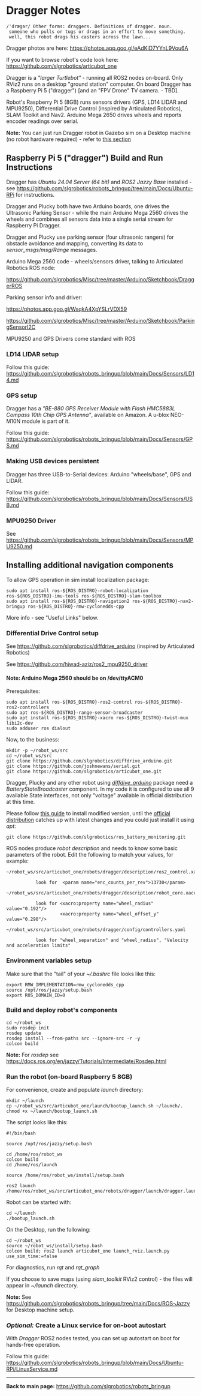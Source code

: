 # Dragger Notes
```
/ˈdrægər/ Other forms: draggers. Definitions of dragger. noun.
 someone who pulls or tugs or drags in an effort to move something.
 well, this robot drags his casters across the lawn...
```

Dragger photos are here: https://photos.app.goo.gl/eAdKiD7YYnL9Vou6A

If you want to browse robot's code look here: https://github.com/slgrobotics/articubot_one

Dragger is a *"larger Turtlebot"* - running all ROS2 nodes on-board. Only RViz2 runs on a desktop "ground station" computer. On board Dragger has a Raspberry Pi 5 ("dragger") [and an "FPV Drone" TV camera. - TBD].

Robot's Raspberry Pi 5 (8GB) runs sensors drivers (GPS, LD14 LIDAR and MPU9250), Differential Drive Control (inspired by Articulated Robotics), SLAM Toolkit and Nav2. Arduino Mega 2650 drives wheels and reports encoder readings over serial.

**Note:** You can just run Dragger robot in Gazebo sim on a Desktop machine (no robot hardware required) - 
refer to [this section](https://github.com/slgrobotics/robots_bringup/blob/main/Docs/ROS-Jazzy/README.md#build-articubot_one-robot-codebase)

## Raspberry Pi 5 ("dragger") Build and Run Instructions

Dragger has _Ubuntu 24.04 Server (64 bit)_ and _ROS2 Jazzy Base_ installed - see https://github.com/slgrobotics/robots_bringup/tree/main/Docs/Ubuntu-RPi for instructions.

Dragger and Plucky both have two Arduino boards, one drives the Ultrasonic Parking Sensor - while the main Arduino Mega 2560 drives the wheels and combines all sensors data into a single serial stream for Raspberry Pi Dragger.

Dragger and Plucky use parking sensor (four ultrasonic rangers) for obstacle avoidance and mapping, converting its data to *sensor_msgs/msg/Range* messages.

Arduino Mega 2560 code - wheels/sensors driver, talking to Articulated Robotics ROS node: 

https://github.com/slgrobotics/Misc/tree/master/Arduino/Sketchbook/DraggerROS

Parking sensor info and driver:

https://photos.app.goo.gl/WsqkA4XpYSLrVDX59

https://github.com/slgrobotics/Misc/tree/master/Arduino/Sketchbook/ParkingSensorI2C

MPU9250 and GPS Drivers come standard with ROS

### LD14 LIDAR setup

Follow this guide: https://github.com/slgrobotics/robots_bringup/blob/main/Docs/Sensors/LD14.md

### GPS setup

Dragger has a _"BE-880 GPS Receiver Module with Flash HMC5883L Compass 10th Chip GPS Antenna"_, available on Amazon. A u-blox NEO-M10N module is part of it.

Follow this guide: https://github.com/slgrobotics/robots_bringup/blob/main/Docs/Sensors/GPS.md

### Making USB devices persistent

Dragger has three USB-to-Serial devices: Arduino "wheels/base", GPS and LIDAR.

Follow this guide: https://github.com/slgrobotics/robots_bringup/blob/main/Docs/Sensors/USB.md

### MPU9250 Driver

See https://github.com/slgrobotics/robots_bringup/blob/main/Docs/Sensors/MPU9250.md

## Installing additional navigation components

To allow GPS operation in sim install localization package:
```
sudo apt install ros-${ROS_DISTRO}-robot-localization ros-${ROS_DISTRO}-imu-tools ros-${ROS_DISTRO}-slam-toolbox
sudo apt install ros-${ROS_DISTRO}-navigation2 ros-${ROS_DISTRO}-nav2-bringup ros-${ROS_DISTRO}-rmw-cyclonedds-cpp
```
More info - see "Useful Links" below.

### Differential Drive Control setup

See https://github.com/slgrobotics/diffdrive_arduino (inspired by Articulated Robotics)

See https://github.com/hiwad-aziz/ros2_mpu9250_driver

#### Note: Arduino Mega 2560 should be on /dev/ttyACM0

Prerequisites:
```
sudo apt install ros-${ROS_DISTRO}-ros2-control ros-${ROS_DISTRO}-ros2-controllers
sudo apt ros-${ROS_DISTRO}-range-sensor-broadcaster
sudo apt install ros-${ROS_DISTRO}-xacro ros-${ROS_DISTRO}-twist-mux libi2c-dev
sudo adduser ros dialout
```
Now, to the business:
```
mkdir -p ~/robot_ws/src
cd ~/robot_ws/src
git clone https://github.com/slgrobotics/diffdrive_arduino.git
git clone https://github.com/joshnewans/serial.git
git clone https://github.com/slgrobotics/articubot_one.git
```
Dragger, Plucky and any other robot using _[diffdive_arduino](https://github.com/slgrobotics/diffdrive_arduino)_ package need a _BatteryStateBroadcaster_ component.
In my code it is configured to use all 9 available State interfaces, not only "voltage" available in official distribution at this time.

Please follow [this guide](https://github.com/slgrobotics/robots_bringup/blob/main/Docs/Sensors/BatteryStateBroadcaster.md) to install modified version,
until the [official distribution](https://github.com/ipa320/ros_battery_monitoring/pull/3) catches up with latest changes and you could just install it using _apt_:
```
git clone https://github.com/slgrobotics/ros_battery_monitoring.git
```
ROS nodes produce _robot description_ and needs to  know some basic parameters of the robot. Edit the following to match your values, for example:
```
~/robot_ws/src/articubot_one/robots/dragger/description/ros2_control.xacro

           look for  <param name="enc_counts_per_rev">13730</param>

~/robot_ws/src/articubot_one/robots/dragger/description/robot_core.xacro

           look for <xacro:property name="wheel_radius" value="0.192"/>
                    <xacro:property name="wheel_offset_y" value="0.290"/>

~/robot_ws/src/articubot_one/robots/dragger/config/controllers.yaml

           look for "wheel_separation" and "wheel_radius", "Velocity and acceleration limits"
```
### Environment variables setup

Make sure that the "tail" of your _~/.bashrc_ file looks like this:
```
export RMW_IMPLEMENTATION=rmw_cyclonedds_cpp
source /opt/ros/jazzy/setup.bash
export ROS_DOMAIN_ID=0
```

### Build and deploy robot's components

```
cd ~/robot_ws
sudo rosdep init
rosdep update
rosdep install --from-paths src --ignore-src -r -y
colcon build
```
**Note:** For _rosdep_ see https://docs.ros.org/en/jazzy/Tutorials/Intermediate/Rosdep.html

### Run the robot (on-board Raspberry 5 8GB)

For convenience, create and populate _launch_ directory:
```
mkdir ~/launch
cp ~/robot_ws/src/articubot_one/launch/bootup_launch.sh ~/launch/.
chmod +x ~/launch/bootup_launch.sh    
```
The script looks like this:
```
#!/bin/bash

source /opt/ros/jazzy/setup.bash

cd /home/ros/robot_ws
colcon build
cd /home/ros/launch

source /home/ros/robot_ws/install/setup.bash

ros2 launch /home/ros/robot_ws/src/articubot_one/robots/dragger/launch/dragger.launch.py
```
Robot can be started with:
```
cd ~/launch
./bootup_launch.sh
```
On the Desktop, run the following:
```
cd ~/robot_ws
source ~/robot_ws/install/setup.bash
colcon build; ros2 launch articubot_one launch_rviz.launch.py use_sim_time:=false
```
For diagnostics, run *rqt* and *rqt_graph*

If you choose to save maps (using _slam_toolkit_ RViz2 control) - the files will appear in _~/launch_ directory.

**Note:** See https://github.com/slgrobotics/robots_bringup/tree/main/Docs/ROS-Jazzy  for Desktop machine setup.

### _Optional:_ Create a Linux service for on-boot autostart

With _Dragger_ ROS2 nodes tested, you can set up autostart on boot for hands-free operation.

Follow this guide: https://github.com/slgrobotics/robots_bringup/blob/main/Docs/Ubuntu-RPi/LinuxService.md

-------------------------

**Back to main page:** https://github.com/slgrobotics/robots_bringup
